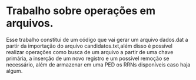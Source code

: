 # Trabalho sobre operações em arquivos.
 
 Esse trabalho constitui de um código que vai gerar um arquivo dados.dat a partir da importação do arquivo candidatos.txt,além disso é possível realizar operações como busca de um arquivo a partir de uma chave primária, a inserção de um novo registro e um possível remoção se necessário, além de armazenar em uma PED os RRNs disponíveis caso haja algum. 
